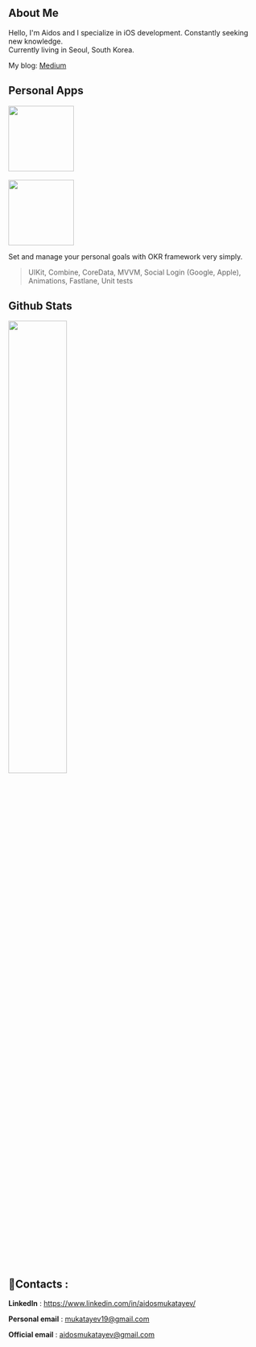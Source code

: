 ## About Me
Hello, I'm Aidos and I specialize in iOS development. Constantly seeking new knowledge.<br>
Currently living in Seoul, South Korea.

My blog: [Medium](https://medium.com/@mukatayev19/) 

## Personal Apps
<img src="https://user-images.githubusercontent.com/53441647/214018934-b3dce3a3-6224-484a-81e2-a97baa2c478b.png" width="130"/><br><br><a href="https://apps.apple.com/us/app/id1528701640"><img src="https://www.atrinh.com/list/images/download.svg" width="130"></a>

Set and manage your personal goals with OKR framework very simply.

> UIKit, Combine, CoreData, MVVM, Social Login (Google, Apple), Animations, Fastlane, Unit tests

## Github Stats
<img  src="https://github-readme-streak-stats.herokuapp.com/?user=mukatayev1&theme=dark" width="48%" >

## :iphone:Contacts :
**LinkedIn** : https://www.linkedin.com/in/aidosmukatayev/

**Personal email** : mukatayev19@gmail.com

**Official email** : aidosmukatayev@gmail.com
